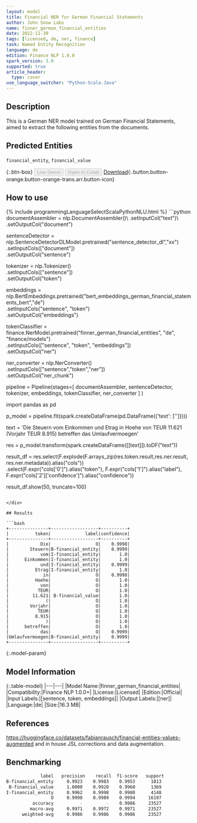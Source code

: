 ```yaml
---
layout: model
title: Financial NER for German Financial Statements
author: John Snow Labs
name: finner_german_financial_entities
date: 2022-11-30
tags: [licensed, de, ner, finance]
task: Named Entity Recognition
language: de
edition: Finance NLP 1.0.0
spark_version: 3.0
supported: true
article_header:
  type: cover
use_language_switcher: "Python-Scala-Java"
---
```


## Description

This is a German NER model trained on German Financial Statements, aimed to extract the following entities from the documents.

## Predicted Entities

`financial_entity`, `financial_value`

{:.btn-box}
<button class="button button-orange" disabled>Live Demo</button>
<button class="button button-orange" disabled>Open in Colab</button>
[Download](https://s3.amazonaws.com/auxdata.johnsnowlabs.com/finance/models/finner_german_financial_entities_de_1.0.0_3.0_1669806210718.zip){:.button.button-orange.button-orange-trans.arr.button-icon}

## How to use



<div class="tabs-box" markdown="1">
{% include programmingLanguageSelectScalaPythonNLU.html %}
```python
documentAssembler = nlp.DocumentAssembler()\
        .setInputCol("text")\
        .setOutputCol("document")
        
sentenceDetector = nlp.SentenceDetectorDLModel.pretrained("sentence_detector_dl","xx")\
        .setInputCols(["document"])\
        .setOutputCol("sentence")

tokenizer = nlp.Tokenizer()\
        .setInputCols(["sentence"])\
        .setOutputCol("token")

embeddings = nlp.BertEmbeddings.pretrained("bert_embeddings_german_financial_statements_bert","de") \
    .setInputCols("sentence", "token") \
    .setOutputCol("embeddings")

tokenClassifier = finance.NerModel.pretrained("finner_german_financial_entities", "de", "finance/models")\
  .setInputCols(["sentence", "token", "embeddings"])\
  .setOutputCol("ner")

ner_converter = nlp.NerConverter()\
        .setInputCols(["sentence","token","ner"])\
        .setOutputCol("ner_chunk")

pipeline =  Pipeline(stages=[
  documentAssembler,
    sentenceDetector,
      tokenizer,
    embeddings,
  tokenClassifier,
    ner_converter
    ]
)

import pandas as pd

p_model = pipeline.fit(spark.createDataFrame(pd.DataFrame({'text': ['']})))


text = 'Die Steuern vom Einkommen und Etrag in Hoehe von TEUR 11.621 (Vorjahr TEUR 8.915) betreffen das Umlaufvermoegen'

res = p_model.transform(spark.createDataFrame([[text]]).toDF("text"))

result_df = res.select(F.explode(F.arrays_zip(res.token.result,res.ner.result, res.ner.metadata)).alias("cols"))\
                  .select(F.expr("cols['0']").alias("token"),
                          F.expr("cols['1']").alias("label"),
                          F.expr("cols['2']['confidence']").alias("confidence"))

result_df.show(50, truncate=100)
```

</div>

## Results

```bash
+---------------+------------------+----------+
|          token|             label|confidence|
+---------------+------------------+----------+
|            Die|                 O|    0.9998|
|        Steuern|B-financial_entity|    0.9999|
|            vom|I-financial_entity|       1.0|
|      Einkommen|I-financial_entity|       1.0|
|            und|I-financial_entity|    0.9999|
|          Etrag|I-financial_entity|       1.0|
|             in|                 O|    0.9998|
|          Hoehe|                 O|       1.0|
|            von|                 O|       1.0|
|           TEUR|                 O|       1.0|
|         11.621| B-financial_value|       1.0|
|              (|                 O|       1.0|
|        Vorjahr|                 O|       1.0|
|           TEUR|                 O|       1.0|
|          8.915|                 O|       1.0|
|              )|                 O|       1.0|
|      betreffen|                 O|       1.0|
|            das|                 O|    0.9999|
|Umlaufvermoegen|B-financial_entity|    0.9999|
+---------------+------------------+----------+
```

{:.model-param}
## Model Information

{:.table-model}
|---|---|
|Model Name:|finner_german_financial_entities|
|Compatibility:|Finance NLP 1.0.0+|
|License:|Licensed|
|Edition:|Official|
|Input Labels:|[sentence, token, embeddings]|
|Output Labels:|[ner]|
|Language:|de|
|Size:|16.3 MB|

## References

https://huggingface.co/datasets/fabianrausch/financial-entities-values-augmented and in house JSL corrections and data augmentation.

## Benchmarking

```bash
             label   precision    recall  f1-score   support
B-financial_entity     0.9923    0.9983    0.9953      1813
 B-financial_value     1.0000    0.9920    0.9960      1369
I-financial_entity     0.9962    0.9998    0.9980      4148
                 O     0.9998    0.9989    0.9994     16197
          accuracy          -         -    0.9986     23527
         macro-avg     0.9971    0.9972    0.9971     23527
      weighted-avg     0.9986    0.9986    0.9986     23527
```
